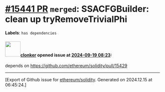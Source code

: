 # [\#15441 PR](https://github.com/ethereum/solidity/pull/15441) `merged`: SSACFGBuilder: clean up tryRemoveTrivialPhi
**Labels**: `has dependencies`


#### <img src="https://avatars.githubusercontent.com/u/1685266?v=4" width="50">[clonker](https://github.com/clonker) opened issue at [2024-09-19 08:23](https://github.com/ethereum/solidity/pull/15441):

depends on https://github.com/ethereum/solidity/pull/15429




-------------------------------------------------------------------------------



[Export of Github issue for [ethereum/solidity](https://github.com/ethereum/solidity). Generated on 2024.12.15 at 06:45:24.]
